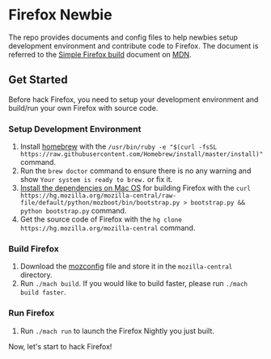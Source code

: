 # Firefox Newbie
The repo provides documents and config files to help newbies setup development environment and contribute code to Firefox. The document is referred to the [Simple Firefox build][simple-firefox-build] document on [MDN][mdn].

## Get Started
Before hack Firefox, you need to setup your development environment and build/run your own Firefox with source code.

### Setup Development Environment
1. Install [homebrew][homebrew] with the `/usr/bin/ruby -e "$(curl -fsSL https://raw.githubusercontent.com/Homebrew/install/master/install)"` command.
2. Run the `brew doctor` command to ensure there is no any warning and show `Your system is ready to brew.` or fix it.
3. [Install the dependencies on Mac OS][macos-dependencies] for building Firefox with the `curl https://hg.mozilla.org/mozilla-central/raw-file/default/python/mozboot/bin/bootstrap.py > bootstrap.py && python bootstrap.py` command.
4. Get the source code of Firefox with the `hg clone https://hg.mozilla.org/mozilla-central` command.

### Build Firefox
1. Download the [mozconfig][mozconfig] file and store it in the `mozilla-central` directory.
2. Run `./mach build`. If you would like to build faster, please run `./mach build faster`.

### Run Firefox
1. Run `./mach run` to launch the Firefox Nightly you just built.

Now, let's start to hack Firefox!

[homebrew]: http://brew.sh
[macos-dependencies]: https://developer.mozilla.org/en-US/docs/Mozilla/Developer_guide/Build_Instructions/Mac_OS_X_Prerequisites
[mozconfig]: https://github.com/evanxd/firefox-newbie/blob/master/mozconfig
[simple-firefox-build]: https://developer.mozilla.org/en-US/docs/Mozilla/Developer_guide/Build_Instructions/Simple_Firefox_build
[mdn]: https://developer.mozilla.org
